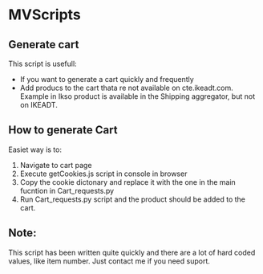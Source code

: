 # MVScripts

## Generate cart
This script is usefull:
* If you want to generate a cart quickly and frequently
* Add producs to the cart thata re not available on cte.ikeadt.com. Example in Ikso product is available in the Shipping aggregator, but not on IKEADT.

## How to generate Cart
Easiet way is to:
1. Navigate to cart page
2. Execute getCookies.js script in console in browser
3. Copy the cookie dictonary and replace it with the one in the main fucntion in Cart_requests.py
4. Run Cart_requests.py script and the product should be added to the cart.


## Note:
This script has been written quite quickly and there are a lot of hard coded values, like item number.
Just contact me if you need suport.
